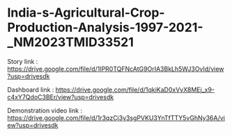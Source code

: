 # India-s-Agricultural-Crop-Production-Analysis-1997-2021-_NM2023TMID33521

Story link : https://drive.google.com/file/d/1IPR0TQFNcAtG9OrIA3BkLh5WJ3OvId/view?usp=drivesdk

Dashboard link : https://drive.google.com/file/d/1qkiKaD0xVvX8MEj_x9-c4xY7QdoC3BEr/view?usp=drivesdk

Demonstration video link : https://drive.google.com/file/d/1r3qzCj3y3sgPVKU3YnTfTTY5vGhNy36A/view?usp=drivesdk
